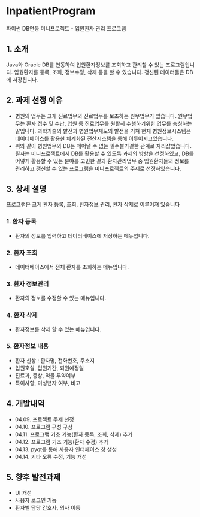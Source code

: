 # InpatientProgram
파이썬 DB연동 미니프로젝트 - 입원환자 관리 프로그램

## 1. 소개
Java와 Oracle DB를 연동하여 입원환자정보를 조회하고 관리할 수 있는 프로그램입니다.
입원환자를 등록, 조회, 정보수정, 삭제 등을 할 수 있습니다.
갱신된 데이터들은 DB에 저장됩니다. 

## 2. 과제 선정 이유
- 병원의 업무는 크게 진료업무와 진료업무를 보조하는 원무업무가 있습니다. 원무업무는 환자 접수 및 수납, 입원 등  진료업무를 원활히 수행하기위한 업무를 총칭하는 말입니다. 과학기술의 발전과 병원업무제도의 발전을 거쳐 현재 병원정보시스템은 데이터베이스를 활용한 체계화된 전산시스템을 통해 이루어지고있습니다.
- 위와 같이 병원업무와 DB는 떼어낼 수 없는 필수불가결한 관계로 자리잡았습니다. 필자는 미니프로젝트에서 DB를 활용할 수 있도록 과제의 방향을 선정하였고, DB를 어떻게 활용할 수 있는 분야를 고민한 결과 환자관리업무 중 입원환자들의 정보를 관리하고 갱신할 수 있는 프로그램을 미니프로젝트의 주제로 선정하였습니다.
 
## 3. 상세 설명
프로그램은 크게 환자 등록, 조회, 환자정보 관리, 환자 삭제로 이루어져 있습니다
### 1. 환자 등록
 - 환자의 정보를 입력하고 데이터베이스에 저장하는 메뉴입니다.
### 2. 환자 조회
 - 데이터베이스에서 전체 환자를 조회하는 메뉴입니다.
### 3. 환자 정보관리
 - 환자의 정보를 수정할 수 있는 메뉴입니다.
### 4. 환자 삭제
 - 환자정보를 삭제 할 수 있는 메뉴입니다.
### 5. 환자정보 내용
 - 환자 신상 : 환자명, 전화번호, 주소지
 - 입원호실, 입원기간, 퇴원예정일
 - 진료과, 증상, 약물 투약여부
 - 특이사항, 미성년자 여부, 비고

## 4. 개발내역
 - 04.09. 프로젝트 주제 선정
 - 04.10. 프로그램 구성 구상
 - 04.11. 프로그램 기초 기능(환자 등록, 조회, 삭제) 추가
 - 04.12. 프로그램 기초 기능(환자 수정) 추가
 - 04.13. pyqt를 통해 사용자 인터페이스 창 생성
 - 04.14. 기타 오류 수정, 기능 개선
 
## 5. 향후 발전과제
 - UI 개선
 - 사용자 로그인 기능
 - 환자별 담당 간호사, 의사 이동
